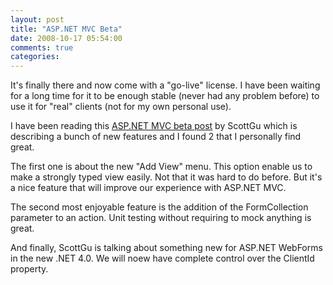 ```yaml
---
layout: post
title: "ASP.NET MVC Beta"
date: 2008-10-17 05:54:00
comments: true
categories: 
---
```


<p>It's finally there and now come with a "go-live" license. I have been waiting for a long time for it to be enough stable (never had any problem before) to use it for "real" clients (not for my own personal use).</p>
<p>I have been reading this <a href="http://weblogs.asp.net/scottgu/archive/2008/10/16/asp-net-mvc-beta-released.aspx" target="_blank">ASP.NET MVC beta post</a> by ScottGu which is describing a bunch of new features and I found 2 that I personally find great.</p>
<p>The first one is about the new "Add View" menu. This option enable us to make a strongly typed view easily. Not that it was hard to do before. But it's a nice feature that will improve our experience with ASP.NET MVC.</p>
<p>The second most enjoyable feature is the addition of the FormCollection parameter to an action. Unit testing without requiring to mock anything is great.</p>
<p>And finally, ScottGu is talking about something new for ASP.NET WebForms in the new .NET 4.0. We will noew have complete control over the ClientId property.</p>